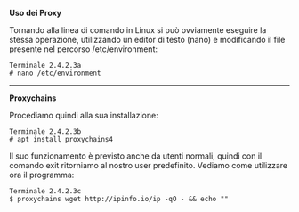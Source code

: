 **Uso dei Proxy**

Tornando alla linea di comando in Linux si può ovviamente eseguire la stessa operazione, utilizzando un editor di testo (nano) e modificando il file presente nel percorso /etc/environment:
```
Terminale 2.4.2.3a
# nano /etc/environment
```
---
**Proxychains**

Procediamo quindi alla sua installazione:
```
Terminale 2.4.2.3b
# apt install proxychains4
```
Il suo funzionamento è previsto anche da utenti normali, quindi con il comando exit ritorniamo al nostro user predefinito. Vediamo come utilizzare ora il programma:
```
Terminale 2.4.2.3c
$ proxychains wget http://ipinfo.io/ip -qO - && echo ""
```
